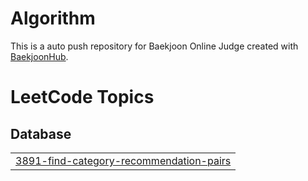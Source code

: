 # Algorithm
This is a auto push repository for Baekjoon Online Judge created with [BaekjoonHub](https://github.com/BaekjoonHub/BaekjoonHub).

<!---LeetCode Topics Start-->
# LeetCode Topics
## Database
|  |
| ------- |
| [3891-find-category-recommendation-pairs](https://github.com/LeeHusung/Algorithm/tree/master/3891-find-category-recommendation-pairs) |
<!---LeetCode Topics End-->
